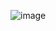 ![image](https://github.com/EmelieH-cloud/TravelPal-Newton/assets/137898083/efb312bb-799a-4991-9be7-2817d1810bf3)

